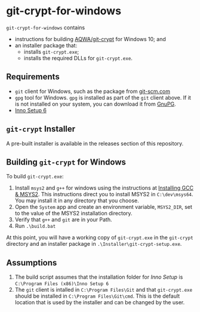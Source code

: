# git-crypt-for-windows

`git-crypt-for-windows` contains
 * instructions for building [AQWA/git-crypt](https://github.com/AGWA/git-crypt) for Windows 10; and
 * an installer package that:
   - installs `git-crypt.exe`;
   - installs the required DLLs for `git-crypt.exe`.

## Requirements
  - `git` client for Windows, such as the package from [git-scm.com](https://git-scm.com/download/win)
  - `gpg` tool for Windows.  `gpg` is installed as part of the `git` client above.
    If it is not installed on your system, you can download it from [GnuPG](https://gnupg.org/).
  - [Inno Setup 6](https://jrsoftware.org/isdl.php)

## `git-crypt` Installer
A pre-built installer is available in the releases section of this repository.

## Building `git-crypt` for Windows

To build `git-crypt.exe`:
  1. Install `msys2` and `g++` for windows using the instructions at
     [Installing GCC & MSYS2](https://github.com/orlp/dev-on-windows/wiki/Installing-GCC--&-MSYS2).
     This instructions direct you to install MSYS2 in `C:\dev\msys64`.  You may
     install it in any directory that you choose.
  2. Open the `System` app and create an environment variable, `MSYS2_DIR`, set
     to the value of the MSYS2 installation directory.
  3. Verify that `g++` and `git` are in your Path.
  4. Run `.\build.bat`

At this point, you will have a working copy of `git-crypt.exe` in the `git-crypt`
directory and an installer package in `.\Installer\git-crypt-setup.exe`.

## Assumptions
  1. The build script assumes that the installation folder for _Inno Setup_ is
     `C:\Program Files (x86)\Inno Setup 6`
  2. The `git` client is intalled in `C:\Program Files\Git` and that `git-crypt.exe`
     should be installed in `C:\Program Files\Git\cmd`.  This is the default location
     that is used by the installer and can be changed by the user.
